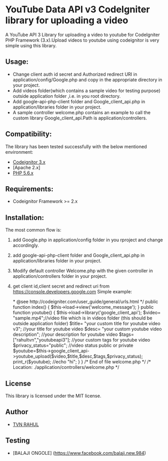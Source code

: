 # YouTube Data API v3 CodeIgniter library for uploading a video 

A YouTube API 3 Library for uploading a video to youtube  for CodeIgniter PHP Framework (3.x).Upload videos to youtube using codeignitor is very simple using this library.

## Usage:
* Change client auth id secret and Authorized redirect URI in application/config/Google.php and copy in the appropriate directory in your project.
* Add videos folder(which contains a sample video for testing purpose) outside application folder ,i.e. in you root directory.
* Add google-api-php-client folder and Google_client_api.php in application/libraries folder in your project.
* A sample controller welcome.php contains an example to call the custom library Google_client_api.Path is application/controllers.


## Compatibility:

The library has been tested successfully with the below mentioned environment:

- [Codeignitor 3.x](https://www.codeigniter.com/)
- [Apache 2.x]
- [PHP 5.6.x](http://php.net/)


## Requirements:

* Codeignitor Framework >= 2.x

## Installation:

The most common flow is:

1. add Google.php in application/config folder in you rproject and change accordingly.
2. add google-api-php-client folder and Google_client_api.php in application/libraries folder in your project.
3. Modify default controller Welcome.php with the given controller in application/controllers folder in your project.
4. get client id,client secret and redirect uri from https://console.developers.google.com
Simple example:

    <?php if ( ! defined('BASEPATH')) exit('No direct script access allowed');

	class Welcome extends CI_Controller {

		/**
		 * Index Page for this controller.
		 *
		 * Maps to the following URL
		 * 		http://example.com/index.php/welcome
		 *	- or -  
		 * 		http://example.com/index.php/welcome/index
		 *	- or -
		 * Since this controller is set as the default controller in 
		 * config/routes.php, it's displayed at http://example.com/
		 *
		 * So any other public methods not prefixed with an underscore will
		 * map to /index.php/welcome/<method_name>
		 * @see http://codeigniter.com/user_guide/general/urls.html
		 */
		public function index()
		{
			$this->load->view('welcome_message');
		}
		
		public function youtube() {
			
			$this->load->library('google_client_api');
			$video= "sample.mp4";//video file which is in videos folder (this should be outside application folder)
			$title= "your custom title for youtube video v3"; //your title for youtube video
			$desc= "your custom youtube video description"; //your description for youtube video
			$tags=["rahultvn","youtubeapi3"]; //your custom tags for youtube video
			$privacy_status="public"; //video status public or private
			$youtube=$this->google_client_api->youtube_upload($video,$title,$desc,$tags,$privacy_status);
			print_r($youtube);
			//echo "hi";	
		}
		
	}

	/* End of file welcome.php */
	/* Location: ./application/controllers/welcome.php */
## License
This library is licensed under the MIT license.

## Author

- [TVN RAHUL](http://alleyglobal.com)

## Testing
- [BALAJI ONGOLE] (https://www.facebook.com/balaji.new.984)



